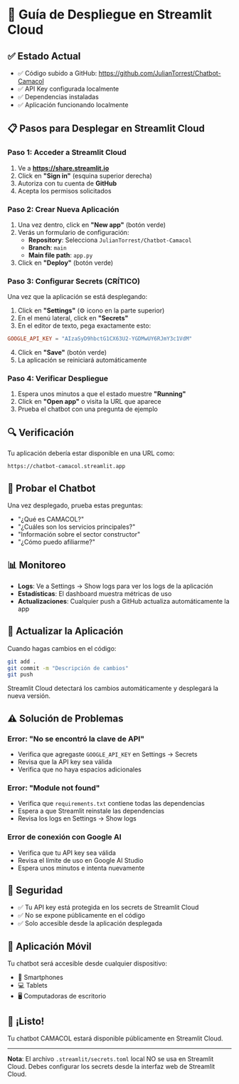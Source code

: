 # 🚀 Guía de Despliegue en Streamlit Cloud

## ✅ Estado Actual

- ✅ Código subido a GitHub: https://github.com/JulianTorrest/Chatbot-Camacol
- ✅ API Key configurada localmente
- ✅ Dependencias instaladas
- ✅ Aplicación funcionando localmente

## 📋 Pasos para Desplegar en Streamlit Cloud

### Paso 1: Acceder a Streamlit Cloud

1. Ve a **https://share.streamlit.io**
2. Click en **"Sign in"** (esquina superior derecha)
3. Autoriza con tu cuenta de **GitHub**
4. Acepta los permisos solicitados

### Paso 2: Crear Nueva Aplicación

1. Una vez dentro, click en **"New app"** (botón verde)
2. Verás un formulario de configuración:
   - **Repository**: Selecciona `JulianTorrest/Chatbot-Camacol`
   - **Branch**: `main`
   - **Main file path**: `app.py`
3. Click en **"Deploy"** (botón verde)

### Paso 3: Configurar Secrets (CRÍTICO)

Una vez que la aplicación se está desplegando:

1. Click en **"Settings"** (⚙️ icono en la parte superior)
2. En el menú lateral, click en **"Secrets"**
3. En el editor de texto, pega exactamente esto:

```toml
GOOGLE_API_KEY = "AIzaSyD9hbctG1CX63U2-YGDMwUY6RJmY3c1VdM"
```

4. Click en **"Save"** (botón verde)
5. La aplicación se reiniciará automáticamente

### Paso 4: Verificar Despliegue

1. Espera unos minutos a que el estado muestre **"Running"**
2. Click en **"Open app"** o visita la URL que aparece
3. Prueba el chatbot con una pregunta de ejemplo

## 🔍 Verificación

Tu aplicación debería estar disponible en una URL como:
```
https://chatbot-camacol.streamlit.app
```

## 🧪 Probar el Chatbot

Una vez desplegado, prueba estas preguntas:

- "¿Qué es CAMACOL?"
- "¿Cuáles son los servicios principales?"
- "Información sobre el sector constructor"
- "¿Cómo puedo afiliarme?"

## 📊 Monitoreo

- **Logs**: Ve a Settings → Show logs para ver los logs de la aplicación
- **Estadísticas**: El dashboard muestra métricas de uso
- **Actualizaciones**: Cualquier push a GitHub actualiza automáticamente la app

## 🔄 Actualizar la Aplicación

Cuando hagas cambios en el código:

```bash
git add .
git commit -m "Descripción de cambios"
git push
```

Streamlit Cloud detectará los cambios automáticamente y desplegará la nueva versión.

## ⚠️ Solución de Problemas

### Error: "No se encontró la clave de API"
- Verifica que agregaste `GOOGLE_API_KEY` en Settings → Secrets
- Revisa que la API key sea válida
- Verifica que no haya espacios adicionales

### Error: "Module not found"
- Verifica que `requirements.txt` contiene todas las dependencias
- Espera a que Streamlit reinstale las dependencias
- Revisa los logs en Settings → Show logs

### Error de conexión con Google AI
- Verifica que tu API key sea válida
- Revisa el límite de uso en Google AI Studio
- Espera unos minutos e intenta nuevamente

## 🔐 Seguridad

- ✅ Tu API key está protegida en los secrets de Streamlit Cloud
- ✅ No se expone públicamente en el código
- ✅ Solo accesible desde la aplicación desplegada

## 📱 Aplicación Móvil

Tu chatbot será accesible desde cualquier dispositivo:
- 📱 Smartphones
- 💻 Tablets
- 🖥️ Computadoras de escritorio

## 🎉 ¡Listo!

Tu chatbot CAMACOL estará disponible públicamente en Streamlit Cloud.

---

**Nota**: El archivo `.streamlit/secrets.toml` local NO se usa en Streamlit Cloud. 
Debes configurar los secrets desde la interfaz web de Streamlit Cloud.

